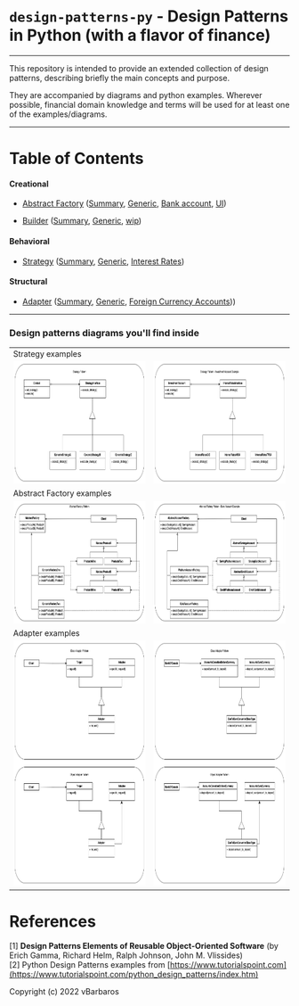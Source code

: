 # `design-patterns-py` - Design Patterns in Python (with a flavor of finance)

<hr>
This repository is intended to provide an extended collection of design patterns, 
describing briefly the main concepts and purpose. 

They are accompanied by diagrams and python examples. Wherever possible, financial
domain knowledge and terms will be used for at least one of the examples/diagrams.

<hr>

# Table of Contents

#### Creational

* [Abstract Factory](creational/abstract-factory/)
  ([Summary](creational/abstract-factory/abstract-factory-summary.md),
   [Generic](creational/abstract-factory/abstract_factory_generic.py), 
   [Bank account](creational/abstract-factory/abstract_factory_account.py), 
   [UI](creational/abstract-factory/abstract_factory_ui.py))

* [Builder](creational/builder/) 
  ([Summary](creational/builder/builder-summary.md),
   [Generic](creational/builder/builder-generic.py), 
   [wip](creational/builder/...))


#### Behavioral

* [Strategy](behavioral/strategy/) 
  ([Summary](behavioral/strategy/strategy-summary.md),
   [Generic](behavioral/strategy/strategy_generic.py), 
   [Interest Rates](behavioral/strategy/strategy_interest_rates.py))


#### Structural

* [Adapter](structural/adapter/) 
  ([Summary](structural/adapter/adapter-summary.md),
   [Generic](structural/adapter/adapter_generic.py), 
   [Foreign Currency Accounts](structural/adapter/adapter_foreign_currency_account.py)))

<hr>

### Design patterns diagrams you'll find inside

  <table>
  <tr>
    <td colspan="2">Strategy examples</td>
  </tr>
  <tr>
    <td><img src="behavioral/strategy/diagrams/strategy-generic.png"  alt="Strategy Generic" width="350em" height="220em" title="Strategy Generic"></td>
    <td><img src="behavioral/strategy/diagrams/strategy-investment.png" alt="Strategy Investment" width="350em" height="220em" title="Strategy Investment"></td>
  </tr>
  <tr>
    <td colspan="2">Abstract Factory examples</td>
  </tr>
  <tr>
    <td><img src="creational/abstract-factory/diagrams/abstract-factory-generic.png"  alt="Abstract Factory Generic" width="350em" height="220em" title="Abstract Factory Generic"></td>
    <td><img src="creational/abstract-factory/diagrams/abstract-factory-account.png" alt="Abstract Factory Account" width="350em" height="220em" title="Abstract Factory Account"></td>
  </tr>
  <tr>
    <td colspan="2">Adapter examples</td>
  </tr>
  <tr>
    <td><img src="structural/adapter/diagrams/adapter-generic.png"  alt="Adapter (Class & Object) Generic" width="350em" height="440em" title="Adapter(Class & Object) Generic"></td>
    <td><img src="structural/adapter/diagrams/adapter-foreign-currency-accounts.png"  alt="Adapter (Class & Object) Foreign Currency" width="350em" height="440em" title="Adapter (Class & Object) Foreign Currency"></td>

  </tr>
  </table>

# References

[1] **Design Patterns Elements of Reusable Object-Oriented Software** (by Erich Gamma, Richard Helm, Ralph Johnson, John M. Vlissides) <br>
[2] Python Design Patterns examples from [https://www.tutorialspoint.com](https://www.tutorialspoint.com/python_design_patterns/index.htm)

Copyright (c) 2022 vBarbaros